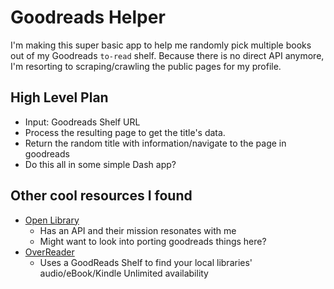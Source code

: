 # Goodreads Helper

I'm making this super basic app to help me randomly pick multiple books out of my Goodreads `to-read` shelf.
Because there is no direct API anymore, I'm resorting to scraping/crawling the public pages for my profile.

## High Level Plan
* Input: Goodreads Shelf URL
* Process the resulting page to get the title's data.
* Return the random title with information/navigate to the page in goodreads
* Do this all in some simple Dash app?

## Other cool resources I found

* [Open Library](https://openlibrary.org/developers)
  * Has an API and their mission resonates with me
  * Might want to look into porting goodreads things here?
* [OverReader](http://overreader.com/)
  * Uses a GoodReads Shelf to find your local libraries' audio/eBook/Kindle Unlimited availability